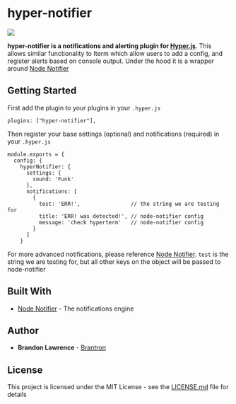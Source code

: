 # hyper-notifier
![](https://cl.ly/660846eb0602/Screen%252520Recording%2525202019-09-29%252520at%25252006.07%252520PM.gif)

**hyper-notifier is a notifications and alerting plugin for [Hyper.js](https://hyper.is/)**. This allows similar functionality to Iterm which allow users to add a config, and register alerts based on console output. Under the hood it is a wrapper around [Node Notifier](https://github.com/mikaelbr/node-notifier)

## Getting Started

First add the plugin to your plugins in your `.hyper.js`

```
plugins: ["hyper-notifier"],
```
Then register your base settings (optional) and notifications (required) in your `.hyper.js`

```
module.exports = {
  config: {
    hyperNotifier: {
      settings: {
        sound: 'Funk'
      },
      notifications: [
        {
          test: 'ERR!',                // the string we are testing for
          title: 'ERR! was detected!', // node-notifier config
          message: 'check hyperterm'   // node-notifier config
        }
      ]
    }
```

For more advanced notifications, please reference [Node Notifier](https://github.com/mikaelbr/node-notifier). `test` is the string we are testing for, but all other keys on the object will be passed to node-notifier

## Built With

* [Node Notifier](https://github.com/mikaelbr/node-notifier) - The notifications engine

## Author

* **Brandon Lawrence** - [Brantron](https://github.com/Brantron)

<!-- See also the list of [contributors](https://github.com/your/project/contributors) who participated in this project. -->

## License

This project is licensed under the MIT License - see the [LICENSE.md](LICENSE.md) file for details
